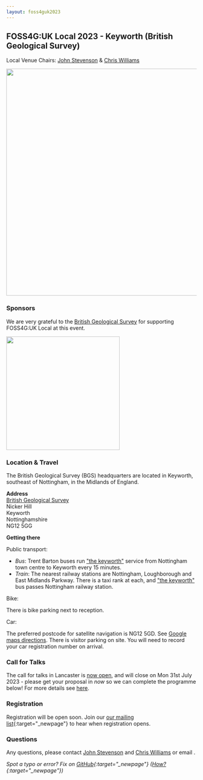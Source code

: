 ```yaml
---
layout: foss4guk2023
---
```



## FOSS4G:UK Local 2023 - Keyworth (British Geological Survey)

Local Venue Chairs: [John Stevenson](mailto:jostev@bgs.ac.uk) & [Chris Williams](mailto:chrwil@bgs.ac.uk)

<img src="https://www.bgs.ac.uk/wp-content/uploads/2020/09/P786623-960x640.jpg" width="600" align="middle">


### Sponsors

We are very grateful to the [British Geological Survey](https://www.bgs.ac.uk/) for supporting FOSS4G:UK Local at this event.

[<img src="https://www.bgs.ac.uk/wp-content/uploads/2022/08/BGS-Logo-Pos-RGB.svg" width="300" align="middle">](https://www.bgs.ac.uk/)


### Location & Travel

The British Geological Survey (BGS) headquarters are located in Keyworth, southeast of Nottingham, in the Midlands of England.

**Address**<br>
[British Geological Survey](https://www.openstreetmap.org/way/244466711#map=19/52.87877/-1.07860)<br>
Nicker Hill<br>
Keyworth<br>
Nottinghamshire<br>
NG12 5GG<br>

**Getting there**

Public transport:

+ *Bus*: Trent Barton buses run ["the keyworth"](https://www.trentbarton.co.uk/services/keyworth) service from Nottingham town centre to Keyworth every 15 minutes.
+ *Train*: The nearest railway stations are Nottingham, Loughborough and East Midlands Parkway.  There is a taxi rank at each, and ["the keyworth"](https://www.trentbarton.co.uk/services/keyworth) bus passes Nottingham railway station.

Bike:

There is bike parking next to reception.

Car:

The preferred postcode for satellite navigation is NG12 5GD.  See [Google maps directions](https://www.google.com/maps/dir//NG12+5GD,+Nicker+Hill,+Keyworth,+Nottingham/@52.879317,-1.0820298,17z/data=!4m8!4m7!1m0!1m5!1m1!1s0x4879c4b073bb09fb:0x31e767532086c11d!2m2!1d-1.081564!2d52.8795395). There is visitor parking on site.  You will need to record your car registration number on arrival.


### Call for Talks

The call for talks in Lancaster is [now open](https://forms.gle/hvfkQvwxWjxwMXMN6), and will close on Mon 31st July 2023 - please get your proposal in *now* so we can complete the programme below! For more details see [here](https://uk.osgeo.org/foss4guklocal2023/index.html#call-for-talks).


### Registration

Registration will be open soon. Join our [our mailing list](https://lists.osgeo.org/mailman/listinfo/uk){:target="_newpage"} to hear when registration opens. 


### Questions

Any questions, please contact [John Stevenson](mailto:jostev@bgs.ac.uk) and [Chris Williams](mailto:chrwil@bgs.ac.uk) or email <span class="osgeoemail"></span>.


*Spot a typo or error? Fix on [GitHub](https://github.com/osgeouk/website/blob/gh-pages/foss4guklocal2023/keyworth.md){:target="_newpage"} ([How?](https://uk.osgeo.org/editing-on-github){:target="_newpage"})*

<!-- Jonny Huck Email Obfuscator -->
<!-- Simply add...  <span class="osgeoemail"></span>  ...wherever you would like the email link to appear -->
<script>
    let spans = document.getElementsByClassName('osgeoemail');
    for (let i = 0; i < spans.length; i++){
        spans[i].innerHTML = Tea.decrypt("TaP7QMCgFhScZikfQl5S2WfHPdfSh44LhvA4yCJITheD063TvlsEuDlGFtNkE+SCMIKiymkA/88=", "foss4g");
    }
</script>
